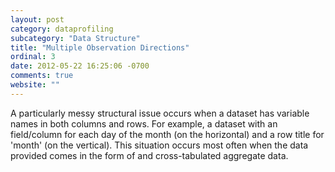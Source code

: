 ```yaml
---
layout: post
category: dataprofiling
subcategory: "Data Structure"
title: "Multiple Observation Directions"
ordinal: 3
date: 2012-05-22 16:25:06 -0700
comments: true
website: ""
---
```

A particularly messy structural issue occurs when a dataset has variable names in both columns and rows. For example, a dataset with an field/column for each day of the month (on the horizontal) and a row title for 'month' (on the vertical). This situation occurs most often when the data provided comes in the form of and cross-tabulated aggregate data.
